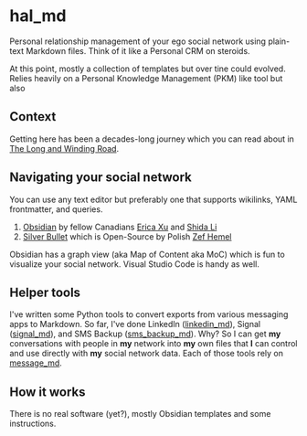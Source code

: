 # hal_md

Personal relationship management of your ego social network using plain-text Markdown files. Think of it like a Personal CRM on steroids.

At this point, mostly a collection of templates but over tine could evolved. Relies heavily on a Personal Knowledge Management (PKM) like tool but also

## Context

Getting here has been a decades-long journey which you can read about in [The Long and Winding Road](docs/journey.md).

## Navigating your social network

You can use any text editor but preferably one that supports wikilinks, YAML frontmatter, and queries.

1. [Obsidian](https://obsidian.md/) by fellow Canadians [Erica Xu](https://github.com/ericaxu) and [Shida Li](https://github.com/lishid)
2. [Silver Bullet](https://github.com/silverbulletmd) which is Open-Source by Polish [Zef Hemel](https://github.com/zefhemel)

Obsidian has a graph view (aka Map of Content aka MoC) which is fun to visualize your social network. Visual Studio Code is handy as well.

## Helper tools

I've written some Python tools to convert exports from various messaging apps to Markdown. So far, I've done LinkedIn ([linkedin_md](https://github.com/thephm/linkedin_md)), Signal ([signal_md](https://github.com/thephm/signal_md)), and SMS Backup ([sms_backup_md](https://github.com/thephm/sms_backup_md)). Why? So I can get **my** conversations with people in **my** network into **my** own files that **I** can control and use directly with **my** social network data. Each of those tools rely on [message_md](https://github.com/thephm/message_md).

## How it works

There is no real software (yet?), mostly Obsidian templates and some instructions.

